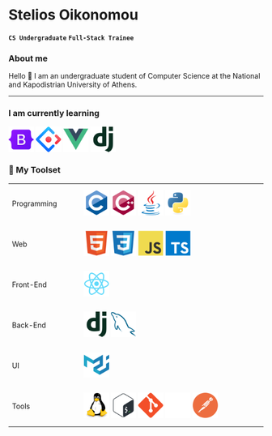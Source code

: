 <!--
**steoik/steoik** is a ✨ _special_ ✨ repository because its `README.md` (this file) appears on your GitHub profile.

Here are some ideas to get you started:

- 🔭 I’m currently working on ...
- 🌱 I’m currently learning ...
- 👯 I’m looking to collaborate on ...
- 🤔 I’m looking for help with ...
- 💬 Ask me about ...
- 📫 How to reach me: ...
- 😄 Pronouns: ...
- ⚡ Fun fact: ...
-->

<h1> Stelios Oikonomou </h1>

**`CS Undergraduate`**
**`Full-Stack Trainee`**

### About me
Hello 👋 I am an undergraduate student of Computer Science at the National and Kapodistrian University of Athens. 

---

### I am currently learning
<div>
 <img height=50px title="Bootstrap" src="icons/bootstrap.svg" />
 <img height=50px title="AntDesign" src="icons/antdesign.svg" />
 <img height=50px title="Vue" src="icons/vue.svg" />
 <img height=50px title="Django" src="icons/django.svg" />
</div>

<h3>🧰 My Toolset</h3>

<table style="border: none;">

 <tr height=80px>
  <td width=200px>Programming</td>
  <td width=1000px>
   <img height=50px title="C" src="icons/c.svg" />
   <img height=50px title="C++" src="icons/cplusplus.svg" />   
   <img height=50px title="Java" src="icons/java.svg" />
   <img height=50px title="Python" src="icons/python.svg" />
  </td>
 </tr>

 <tr height=80px>
  <td>Web</td>
  <td>
   <img height="50px" title="HTML5" src="icons/html5.svg" />
   <img height="50px" title="CSS3" src="icons/css3.svg" />
   <img height=50px title="JavaScript" src="icons/javascript.svg" />
   <img height=50px title="JavaScript" src="icons/typescript.svg" />
  </td>
 </tr>

 <tr height=80px>
  <td>Front-End</td>
  <td>
   <img height=50px title="React" src="icons/react.svg" />
  </td>
 </tr>

 <tr height=80px>
  <td>Back-End</td>
  <td>
   <img height=50px title="Django" src="icons/django.svg" />
   <img height=50px title="MySQL" src="icons/mysql.svg" />
  </td>
 </tr>

 <tr height=80px>
  <td>UI</td>
  <td>
   <img height=50px title="materialui" src="icons/materialui.svg" />
  </td>
 </tr>

 <tr height=80px>
  <td>Tools</td>
  <td>
   <img height=50px title="linux" src="icons/linux.svg" />
   <img height=50px title="bash" src="icons/bash.svg" />
   <img height=50px title="git" src="icons/git.svg" />
   <img height=50px title="github" src="icons/github.png" />
   <img height=50px title="postman" src="icons/postman.svg" />
  </td>
 </tr>

</table>
